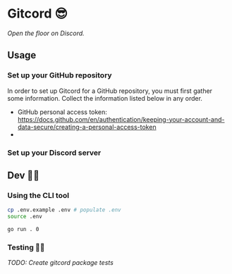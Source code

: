 # Gitcord 😎

_Open the floor on Discord._

## Usage

### Set up your GitHub repository

In order to set up Gitcord for a GitHub repository, you must first gather some information.
Collect the information listed below in any order.

- GitHub personal access token: <https://docs.github.com/en/authentication/keeping-your-account-and-data-secure/creating-a-personal-access-token>
- 

### Set up your Discord server

## Dev 👩‍💻

### Using the CLI tool

```sh
cp .env.example .env # populate .env
source .env

go run . 0
```

### Testing 👷‍♂️

_TODO: Create gitcord package tests_